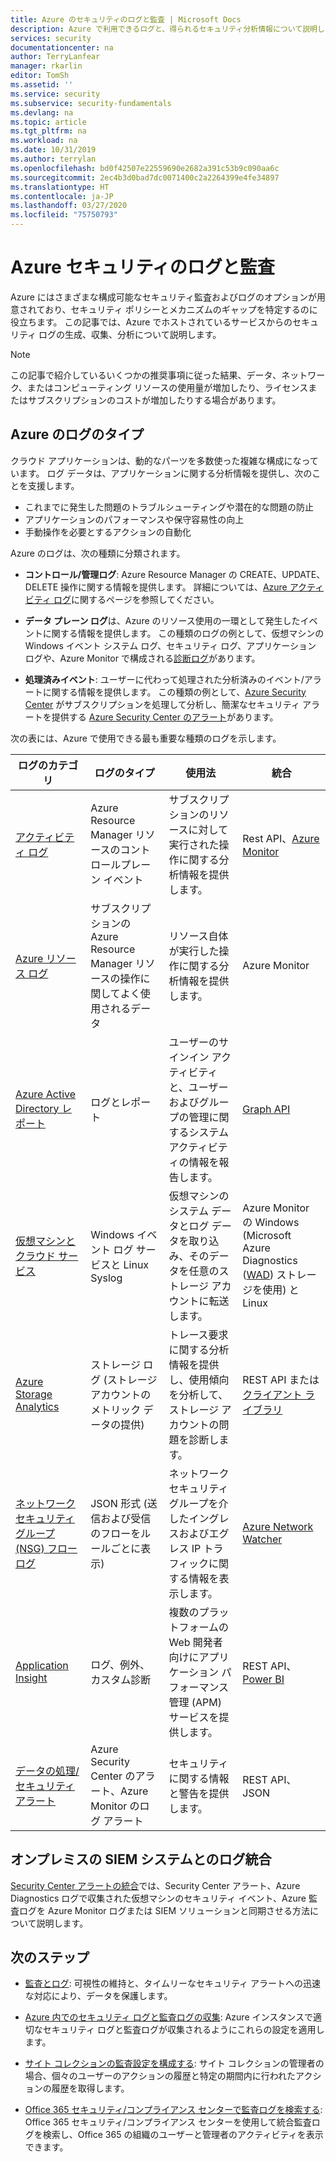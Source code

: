 ```yaml
---
title: Azure のセキュリティのログと監査 | Microsoft Docs
description: Azure で利用できるログと、得られるセキュリティ分析情報について説明します。
services: security
documentationcenter: na
author: TerryLanfear
manager: rkarlin
editor: TomSh
ms.assetid: ''
ms.service: security
ms.subservice: security-fundamentals
ms.devlang: na
ms.topic: article
ms.tgt_pltfrm: na
ms.workload: na
ms.date: 10/31/2019
ms.author: terrylan
ms.openlocfilehash: bd0f42507e22559690e2682a391c53b9c090aa6c
ms.sourcegitcommit: 2ec4b3d0bad7dc0071400c2a2264399e4fe34897
ms.translationtype: HT
ms.contentlocale: ja-JP
ms.lasthandoff: 03/27/2020
ms.locfileid: "75750793"
---
```

# <a name="azure-security-logging-and-auditing"></a>Azure セキュリティのログと監査

Azure にはさまざまな構成可能なセキュリティ監査およびログのオプションが用意されており、セキュリティ ポリシーとメカニズムのギャップを特定するのに役立ちます。 この記事では、Azure でホストされているサービスからのセキュリティ ログの生成、収集、分析について説明します。

> [!Note]
> この記事で紹介しているいくつかの推奨事項に従った結果、データ、ネットワーク、またはコンピューティング リソースの使用量が増加したり、ライセンスまたはサブスクリプションのコストが増加したりする場合があります。

## <a name="types-of-logs-in-azure"></a>Azure のログのタイプ

クラウド アプリケーションは、動的なパーツを多数使った複雑な構成になっています。 ログ データは、アプリケーションに関する分析情報を提供し、次のことを支援します。

- これまでに発生した問題のトラブルシューティングや潜在的な問題の防止
- アプリケーションのパフォーマンスや保守容易性の向上
- 手動操作を必要とするアクションの自動化

Azure のログは、次の種類に分類されます。
* **コントロール/管理ログ**: Azure Resource Manager の CREATE、UPDATE、DELETE 操作に関する情報を提供します。 詳細については、[Azure アクティビティ ログ](../../azure-monitor/platform/platform-logs-overview.md)に関するページを参照してください。

* **データ プレーン ログ**は、Azure のリソース使用の一環として発生したイベントに関する情報を提供します。 この種類のログの例として、仮想マシンの Windows イベント システム ログ、セキュリティ ログ、アプリケーション ログや、Azure Monitor で構成される[診断ログ](../../azure-monitor/platform/platform-logs-overview.md)があります。

* **処理済みイベント**: ユーザーに代わって処理された分析済みのイベント/アラートに関する情報を提供します。 この種類の例として、[Azure Security Center](../../security-center/security-center-managing-and-responding-alerts.md) がサブスクリプションを処理して分析し、簡潔なセキュリティ アラートを提供する [Azure Security Center のアラート](../../security-center/security-center-intro.md)があります。

次の表には、Azure で使用できる最も重要な種類のログを示します。

| ログのカテゴリ | ログのタイプ | 使用法 | 統合 |
| ------------ | -------- | ------ | ----------- |
|[アクティビティ ログ](../../azure-monitor/platform/platform-logs-overview.md)|Azure Resource Manager リソースのコントロールプレーン イベント|  サブスクリプションのリソースに対して実行された操作に関する分析情報を提供します。|    Rest API、[Azure Monitor](../../azure-monitor/platform/platform-logs-overview.md)|
|[Azure リソース ログ](../../azure-monitor/platform/platform-logs-overview.md)|サブスクリプションの Azure Resource Manager リソースの操作に関してよく使用されるデータ|   リソース自体が実行した操作に関する分析情報を提供します。| Azure Monitor|
|[Azure Active Directory レポート](../../active-directory/reports-monitoring/overview-reports.md)|ログとレポート | ユーザーのサインイン アクティビティと、ユーザーおよびグループの管理に関するシステム アクティビティの情報を報告します。|[Graph API](../../active-directory/develop/active-directory-graph-api-quickstart.md)|
|[仮想マシンとクラウド サービス](../../azure-monitor/learn/quick-collect-azurevm.md)|Windows イベント ログ サービスと Linux Syslog|  仮想マシンのシステム データとログ データを取り込み、そのデータを任意のストレージ アカウントに転送します。|   Azure Monitor の Windows (Microsoft Azure Diagnostics ([WAD](../../monitoring-and-diagnostics/azure-diagnostics.md)) ストレージを使用) と Linux|
|[Azure Storage Analytics](https://docs.microsoft.com/rest/api/storageservices/fileservices/storage-analytics)|ストレージ ログ (ストレージ アカウントのメトリック データの提供)|トレース要求に関する分析情報を提供し、使用傾向を分析して、ストレージ アカウントの問題を診断します。|   REST API または[クライアント ライブラリ](https://msdn.microsoft.com/library/azure/mt347887.aspx)|
|[ネットワーク セキュリティ グループ (NSG) フロー ログ](../../network-watcher/network-watcher-nsg-flow-logging-overview.md)|JSON 形式 (送信および受信のフローをルールごとに表示)|ネットワーク セキュリティ グループを介したイングレスおよびエグレス IP トラフィックに関する情報を表示します。|[Azure Network Watcher](../../network-watcher/network-watcher-monitoring-overview.md)|
|[Application Insight](../../azure-monitor/app/app-insights-overview.md)|ログ、例外、カスタム診断|  複数のプラットフォームの Web 開発者向けにアプリケーション パフォーマンス管理 (APM) サービスを提供します。| REST API、[Power BI](https://powerbi.microsoft.com/documentation/powerbi-azure-and-power-bi/)|
|[データの処理/セキュリティ アラート](../../security-center/security-center-intro.md)|  Azure Security Center のアラート、Azure Monitor のログ アラート|    セキュリティに関する情報と警告を提供します。|  REST API、JSON|

## <a name="log-integration-with-on-premises-siem-systems"></a>オンプレミスの SIEM システムとのログ統合
[Security Center アラートの統合](../../security-center/security-center-export-data-to-siem.md)では、Security Center アラート、Azure Diagnostics ログで収集された仮想マシンのセキュリティ イベント、Azure 監査ログを Azure Monitor ログまたは SIEM ソリューションと同期させる方法について説明します。

## <a name="next-steps"></a>次のステップ

- [監査とログ](management-monitoring-overview.md): 可視性の維持と、タイムリーなセキュリティ アラートへの迅速な対応により、データを保護します。

- [Azure 内でのセキュリティ ログと監査ログの収集](https://azure.microsoft.com/resources/videos/security-logging-and-audit-log-collection/): Azure インスタンスで適切なセキュリティ ログと監査ログが収集されるようにこれらの設定を適用します。

- [サイト コレクションの監査設定を構成する](https://support.office.com/article/Configure-audit-settings-for-a-site-collection-A9920C97-38C0-44F2-8BCB-4CF1E2AE22D2?ui=&rs=&ad=US): サイト コレクションの管理者の場合、個々のユーザーのアクションの履歴と特定の期間内に行われたアクションの履歴を取得します。

- [Office 365 セキュリティ/コンプライアンス センターで監査ログを検索する](https://support.office.com/article/Search-the-audit-log-in-the-Office-365-Security-Compliance-Center-0d4d0f35-390b-4518-800e-0c7ec95e946c?ui=&rs=&ad=US): Office 365 セキュリティ/コンプライアンス センターを使用して統合監査ログを検索し、Office 365 の組織のユーザーと管理者のアクティビティを表示できます。

